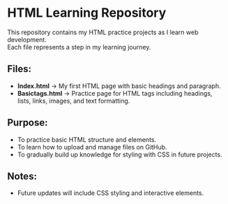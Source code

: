 # HTML Learning Repository

This repository contains my HTML practice projects as I learn web development.  
Each file represents a step in my learning journey.

## Files:

- **Index.html** → My first HTML page with basic headings and paragraph.  
- **Basictags.html** → Practice page for HTML tags including headings, lists, links, images, and text formatting.

## Purpose:

- To practice basic HTML structure and elements.  
- To learn how to upload and manage files on GitHub.  
- To gradually build up knowledge for styling with CSS in future projects.

## Notes:
- Future updates will include CSS styling and interactive elements.  

